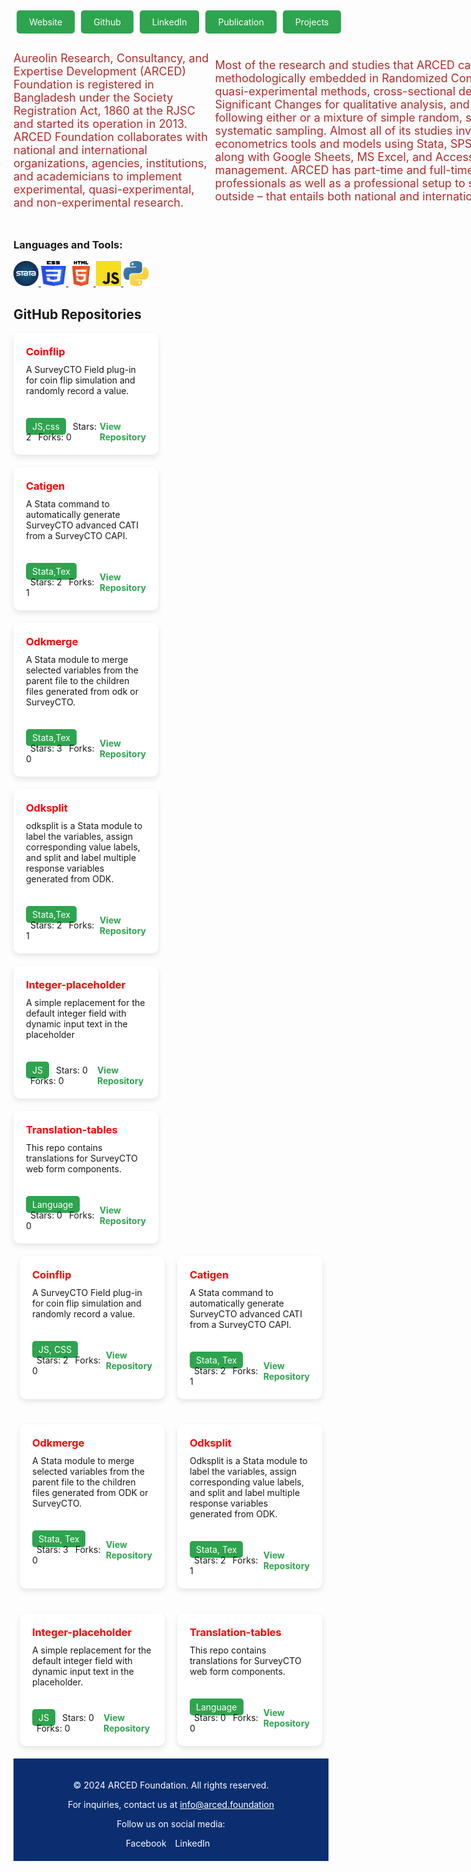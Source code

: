 <body >
<div style="display: flex; padding: 5px;">
  <a href="https://arced.foundation/" style="background-color: #2ea44f; color: white; padding: 10px 20px; text-decoration: none; border-radius: 5px; margin-right: 10px;">Website</a>
  <a href="https://github.com/ARCED-Foundation" style="background-color: #2ea44f; color: white; padding: 10px 20px; text-decoration: none; border-radius: 5px; margin-right: 10px;">Github</a>
  <a href="https://www.linkedin.com/company/aarced/?originalSubdomain=bd" style="background-color: #2ea44f; color: white; padding: 10px 20px; text-decoration: none; border-radius: 5px; margin-right: 10px;">LinkedIn</a>
  <a href="https://arced.foundation/publication.php" style="background-color: #2ea44f; color: white; padding: 10px 20px; text-decoration: none; border-radius: 5px; margin-right: 10px;">Publication</a>
  <a href="https://arced.foundation/project.php" style="background-color: #2ea44f; color: white; padding: 10px 20px; text-decoration: none; border-radius: 5px;">Projects</a>
</div>

<div style="width: 900px; height: 300px;    display: flex; justify-content: center; align-items: center; color: #b32c2c; font-size: 18px; border-radius: 0 0 10px 10px;">
 <p>
     Aureolin Research, Consultancy, and Expertise Development (ARCED) Foundation is registered in Bangladesh under the Society Registration Act, 1860 at the RJSC and started its operation in 2013. ARCED Foundation collaborates with national and international organizations, agencies, institutions, and academicians to implement experimental, quasi-experimental, and non-experimental research.

  Most of the research and studies that ARCED carried out were methodologically embedded in Randomized Controlled Trials (RCT), quasi-experimental methods, cross-sectional design, Most Significant Changes for qualitative analysis, and approaches following either or a mixture of simple random, stratified, clusters or systematic sampling. Almost all of its studies involve statistical and econometrics tools and models using Stata, SPSS, Python, or R along with Google Sheets, MS Excel, and Access for basic data management. ARCED has part-time and full-time in-house professionals as well as a professional setup to secure experts from outside – that entails both national and international professionals.
 </p>
</div>

 
<h3 align="left">Languages and Tools:</h3>
<p align="left">
  <!-- Dummy options added -->
  <a href="https://www.stata.com/" target="_blank" rel="noreferrer"> <img src="./assets/images/stata.png" alt="stata" width="40" height="40"/> </a>
  <a href="https://www.w3schools.com/css/" target="_blank" rel="noreferrer"> <img src="./assets/images/css.png" alt="css3" width="40" height="40"/> </a> 
  <a href="https://www.w3.org/html/" target="_blank" rel="noreferrer"> <img src="./assets/images/html.png" alt="html5" width="40" height="40"/> </a> 
  <a href="https://developer.mozilla.org/en-US/docs/Web/JavaScript" target="_blank" rel="noreferrer"> <img src="./assets/images/js.png" alt="javascript" width="40" height="40"/> </a> 
  <a href="https://www.python.org" target="_blank" rel="noreferrer"> <img src="./assets/images/python.jpeg" alt="python" width="40" height="40"/> </a> 
</p>

<h2>GitHub Repositories</h2>

  <!-- Coinflip Repository Card -->
<div style="width: calc(50% - 20px); background-color: #ffffff; color: #1a1a1a; border-radius: 10px; box-shadow: 0px 4px 10px rgba(0, 0, 0, 0.1); margin-bottom: 20px; transition: transform 0.3s ease;">
  <div style="padding: 20px;">
    <h3 style="margin: 0;color:red">Coinflip</h3>
    <p style="margin: 10px 0 0;">A SurveyCTO Field plug-in for coin flip simulation and randomly record a value.</p>
  </div>
  <div style="padding: 20px;">
    <div style="display: flex; justify-content: space-between; align-items: center;">
      <div>
        <span style="background-color: #2ea44f; color: white; padding: 5px 10px; border-radius: 5px;">JS,css</span>
        <span style="margin-left: 7px;">Stars: 2</span>
        <span style="margin-left: 7px;">Forks: 0</span>
      </div>
      <a href="https://github.com/ARCED-Foundation/coinflip" style="text-decoration: none; color: #2ea44f; font-weight: bold;">View Repository</a>
    </div>
  </div>
</div>

<!-- Catigen Repository Card -->
<div style="width: calc(50% - 20px); background-color: #ffffff; color: #1a1a1a; border-radius: 10px; box-shadow: 0px 4px 10px rgba(0, 0, 0, 0.1); margin-bottom: 20px; transition: transform 0.3s ease;">
  <div style="padding: 20px;">
    <h3 style="margin: 0;color:red">Catigen</h3>
    <p style="margin: 10px 0 0;">A Stata command to automatically generate SurveyCTO advanced CATI from a SurveyCTO CAPI.</p>
  </div>
  <div style="padding: 20px;">
    <div style="display: flex; justify-content: space-between; align-items: center;">
      <div>
        <span style="background-color: #2ea44f; color: white; padding: 5px 10px; border-radius: 5px;">Stata,Tex</span>
        <span style="margin-left: 7px;">Stars: 2</span>
        <span style="margin-left: 7px;">Forks: 1</span>
      </div>
      <a href="https://github.com/ARCED-Foundation/catigen" style="text-decoration: none; color: #2ea44f; font-weight: bold;">View Repository</a>
    </div>
  </div>
</div>

<!-- Odkmerge Repository Card -->
<div style="width: calc(50% - 20px); background-color: #ffffff; color: #1a1a1a; border-radius: 10px; box-shadow: 0px 4px 10px rgba(0, 0, 0, 0.1); margin-bottom: 20px; transition: transform 0.3s ease;">
  <div style="padding: 20px;">
    <h3 style="margin: 0;color:red">Odkmerge</h3>
    <p style="margin: 10px 0 0;">A Stata module to merge selected variables from the parent file to the children files generated from odk or SurveyCTO.</p>
  </div>
  <div style="padding: 20px;">
    <div style="display: flex; justify-content: space-between; align-items: center;">
      <div>
        <span style="background-color: #2ea44f; color: white; padding: 5px 10px; border-radius: 5px;">Stata,Tex</span>
        <span style="margin-left: 7px;">Stars: 3</span>
        <span style="margin-left: 7px;">Forks: 0</span>
      </div>
      <a href="https://github.com/ARCED-Foundation/odkmerge" style="text-decoration: none; color: #2ea44f; font-weight: bold;">View Repository</a>
    </div>
  </div>
</div>

<!-- Odksplit Repository Card -->
<div style="width: calc(50% - 20px); background-color: #ffffff; color: #1a1a1a; border-radius: 10px; box-shadow: 0px 4px 10px rgba(0, 0, 0, 0.1); margin-bottom: 20px; transition: transform 0.3s ease;">
  <div style="padding: 20px;">
    <h3 style="margin: 0;color:red">Odksplit</h3>
    <p style="margin: 10px 0 0;">odksplit is a Stata module to label the variables, assign corresponding value labels, and split and label multiple response variables generated from ODK.</p>
  </div>
  <div style="padding: 20px;">
    <div style="display: flex; justify-content: space-between; align-items: center;">
      <div>
        <span style="background-color: #2ea44f; color: white; padding: 5px 10px; border-radius: 5px;">Stata,Tex</span>
        <span style="margin-left: 7px;">Stars: 2</span>
        <span style="margin-left: 7px;">Forks: 1</span>
      </div>
      <a href="https://github.com/ARCED-Foundation/odksplit" style="text-decoration: none; color: #2ea44f; font-weight: bold;">View Repository</a>
    </div>
  </div>
</div>

<!-- Integer-placeholder Repository Card -->
<div style="width: calc(50% - 20px); background-color: #ffffff; color: #1a1a1a; border-radius: 10px; box-shadow: 0px 4px 10px rgba(0, 0, 0, 0.1); margin-bottom: 20px; transition: transform 0.3s ease;">
  <div style="padding: 20px;">
    <h3 style="margin: 0;color:red">Integer-placeholder</h3>
    <p style="margin: 10px 0 0;">A simple replacement for the default integer field with dynamic input text in the placeholder</p>
  </div>
  <div style="padding: 20px;">
    <div style="display: flex; justify-content: space-between; align-items: center;">
      <div>
        <span style="background-color: #2ea44f; color: white; padding: 5px 10px; border-radius: 5px;">JS</span>
        <span style="margin-left: 7px;">Stars: 0</span>
        <span style="margin-left: 7px;">Forks: 0</span>
      </div>
      <a href="https://github.com/ARCED-Foundation/integer-placeholder" style="text-decoration: none; color: #2ea44f; font-weight: bold;">View Repository</a>
    </div>
  </div>
</div>

<!-- Translation-tables Repository Card -->
<div style="width: calc(50% - 20px); background-color: #ffffff; color: #1a1a1a; border-radius: 10px; box-shadow: 0px 4px 10px rgba(0, 0, 0, 0.1); margin-bottom: 20px; transition: transform 0.3s ease;">
  <div style="padding: 20px;">
    <h3 style="margin: 0;color:red">Translation-tables</h3>
    <p style="margin: 10px 0 0;">This repo contains translations for SurveyCTO web form components.</p>
  </div>
  <div style="padding: 20px;">
    <div style="display: flex; justify-content: space-between; align-items: center;">
      <div>
        <span style="background-color: #2ea44f; color: white; padding: 5px 10px; border-radius: 5px;">Language</span>
        <span style="margin-left: 7px;">Stars: 0</span>
        <span style="margin-left: 7px;">Forks: 0</span>
      </div>
      <a href="https://github.com/ARCED-Foundation/translation-tables" style="text-decoration: none; color: #2ea44f; font-weight: bold;">View Repository</a>
    </div>
  </div>
</div>


  <!-- Add other repository items similarly -->

  <div style="display: flex; flex-wrap: wrap; justify-content: center; gap: 20px;">

  <!-- Coinflip Repository Card -->
  <div style="width: calc(50% - 20px); background-color: #ffffff; color: #1a1a1a; border-radius: 10px; box-shadow: 0px 4px 10px rgba(0, 0, 0, 0.1); margin-bottom: 20px; transition: transform 0.3s ease;">
    <div style="padding: 20px;">
      <h3 style="margin: 0;color:red">Coinflip</h3>
      <p style="margin: 10px 0 0;">A SurveyCTO Field plug-in for coin flip simulation and randomly record a value.</p>
    </div>
    <div style="padding: 20px;">
      <div style="display: flex; justify-content: space-between; align-items: center;">
        <div>
          <span style="background-color: #2ea44f; color: white; padding: 5px 10px; border-radius: 5px;">JS, CSS</span>
          <span style="margin-left: 7px;">Stars: 2</span>
          <span style="margin-left: 7px;">Forks: 0</span>
        </div>
        <a href="https://github.com/ARCED-Foundation/coinflip" style="text-decoration: none; color: #2ea44f; font-weight: bold;">View Repository</a>
      </div>
    </div>
  </div>

  <!-- Catigen Repository Card -->
  <div style="width: calc(50% - 20px); background-color: #ffffff; color: #1a1a1a; border-radius: 10px; box-shadow: 0px 4px 10px rgba(0, 0, 0, 0.1); margin-bottom: 20px; transition: transform 0.3s ease;">
    <div style="padding: 20px;">
      <h3 style="margin: 0;color:red">Catigen</h3>
      <p style="margin: 10px 0 0;">A Stata command to automatically generate SurveyCTO advanced CATI from a SurveyCTO CAPI.</p>
    </div>
    <div style="padding: 20px;">
      <div style="display: flex; justify-content: space-between; align-items: center;">
        <div>
          <span style="background-color: #2ea44f; color: white; padding: 5px 10px; border-radius: 5px;">Stata, Tex</span>
          <span style="margin-left: 7px;">Stars: 2</span>
          <span style="margin-left: 7px;">Forks: 1</span>
        </div>
        <a href="https://github.com/ARCED-Foundation/catigen" style="text-decoration: none; color: #2ea44f; font-weight: bold;">View Repository</a>
      </div>
    </div>
  </div>

  <!-- Odkmerge Repository Card -->
  <div style="width: calc(50% - 20px); background-color: #ffffff; color: #1a1a1a; border-radius: 10px; box-shadow: 0px 4px 10px rgba(0, 0, 0, 0.1); margin-bottom: 20px; transition: transform 0.3s ease;">
    <div style="padding: 20px;">
      <h3 style="margin: 0;color:red">Odkmerge</h3>
      <p style="margin: 10px 0 0;">A Stata module to merge selected variables from the parent file to the children files generated from ODK or SurveyCTO.</p>
    </div>
    <div style="padding: 20px;">
      <div style="display: flex; justify-content: space-between; align-items: center;">
        <div>
          <span style="background-color: #2ea44f; color: white; padding: 5px 10px; border-radius: 5px;">Stata, Tex</span>
          <span style="margin-left: 7px;">Stars: 3</span>
          <span style="margin-left: 7px;">Forks: 0</span>
        </div>
        <a href="https://github.com/ARCED-Foundation/odkmerge" style="text-decoration: none; color: #2ea44f; font-weight: bold;">View Repository</a>
      </div>
    </div>
  </div>

  <!-- Odksplit Repository Card -->
  <div style="width: calc(50% - 20px); background-color: #ffffff; color: #1a1a1a; border-radius: 10px; box-shadow: 0px 4px 10px rgba(0, 0, 0, 0.1); margin-bottom: 20px; transition: transform 0.3s ease;">
    <div style="padding: 20px;">
      <h3 style="margin: 0;color:red">Odksplit</h3>
      <p style="margin: 10px 0 0;">Odksplit is a Stata module to label the variables, assign corresponding value labels, and split and label multiple response variables generated from ODK.</p>
    </div>
    <div style="padding: 20px;">
      <div style="display: flex; justify-content: space-between; align-items: center;">
        <div>
          <span style="background-color: #2ea44f; color: white; padding: 5px 10px; border-radius: 5px;">Stata, Tex</span>
          <span style="margin-left: 7px;">Stars: 2</span>
          <span style="margin-left: 7px;">Forks: 1</span>
        </div>
        <a href="https://github.com/ARCED-Foundation/odksplit" style="text-decoration: none; color: #2ea44f; font-weight: bold;">View Repository</a>
      </div>
    </div>
  </div>

  <!-- Integer-placeholder Repository Card -->
  <div style="width: calc(50% - 20px); background-color: #ffffff; color: #1a1a1a; border-radius: 10px; box-shadow: 0px 4px 10px rgba(0, 0, 0, 0.1); margin-bottom: 20px; transition: transform 0.3s ease;">
    <div style="padding: 20px;">
      <h3 style="margin: 0;color:red">Integer-placeholder</h3>
      <p style="margin: 10px 0 0;">A simple replacement for the default integer field with dynamic input text in the placeholder.</p>
    </div>
    <div style="padding: 20px;">
      <div style="display: flex; justify-content: space-between; align-items: center;">
        <div>
          <span style="background-color: #2ea44f; color: white; padding: 5px 10px; border-radius: 5px;">JS</span>
          <span style="margin-left: 7px;">Stars: 0</span>
          <span style="margin-left: 7px;">Forks: 0</span>
        </div>
        <a href="https://github.com/ARCED-Foundation/integer-placeholder" style="text-decoration: none; color: #2ea44f; font-weight: bold;">View Repository</a>
      </div>
    </div>
  </div>

  <!-- Translation-tables Repository Card -->
  <div style="width: calc(50% - 20px); background-color: #ffffff; color: #1a1a1a; border-radius: 10px; box-shadow: 0px 4px 10px rgba(0, 0, 0, 0.1); margin-bottom: 20px; transition: transform 0.3s ease;">
    <div style="padding: 20px;">
      <h3 style="margin: 0;color:red">Translation-tables</h3>
      <p style="margin: 10px 0 0;">This repo contains translations for SurveyCTO web form components.</p>
    </div>
    <div style="padding: 20px;">
      <div style="display: flex; justify-content: space-between; align-items: center;">
        <div>
          <span style="background-color: #2ea44f; color: white; padding: 5px 10px; border-radius: 5px;">Language</span>
          <span style="margin-left: 7px;">Stars: 0</span>
          <span style="margin-left: 7px;">Forks: 0</span>
        </div>
        <a href="https://github.com/ARCED-Foundation/translation-tables" style="text-decoration: none; color: #2ea44f; font-weight: bold;">View Repository</a>
      </div>
    </div>
  </div>

</div>


</div>

<footer style="background-color: #0a2e6f; color: white; padding: 20px; text-align: center;">
  <p>&copy; 2024 ARCED Foundation. All rights reserved.</p>
  <p>For inquiries, contact us at <a href="mailto:info@arced.foundation" style="color: white; text-decoration: underline;">info@arced.foundation</a></p>
  <p>Follow us on social media:</p>
  <div>
    <a href="#" style="color: white; text-decoration: none; margin-right: 10px;">Facebook</a>
    <a  href="https://www.linkedin.com/company/aarced/?originalSubdomain=bd" style="color: white; text-decoration: none; margin-right: 10px;">LinkedIn</a>
  </div>
</footer>

</body>



